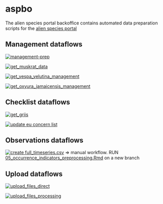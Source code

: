 # aspbo
The alien species portal backoffice contains automated data preparation scripts for the [alien species portal](https://github.com/inbo/alien-species-portal)

## Management dataflows
[![management-prep](https://github.com/inbo/aspbo/actions/workflows/management-prep.yaml/badge.svg)](https://github.com/inbo/aspbo/actions/workflows/management-prep.yaml)

[![get_muskrat_data](https://github.com/inbo/aspbo/actions/workflows/get_muskrat_data.yaml/badge.svg)](https://github.com/inbo/aspbo/actions/workflows/get_muskrat_data.yaml)

[![get_vespa_velutina_management](https://github.com/inbo/aspbo/actions/workflows/get_vespa_velutina_management.yaml/badge.svg)](https://github.com/inbo/aspbo/actions/workflows/get_vespa_velutina_management.yaml)

[![get_oxyura_jamaicensis_management](https://github.com/inbo/aspbo/actions/workflows/get_oxyura_jamaicensis_management.yaml/badge.svg)](https://github.com/inbo/aspbo/actions/workflows/get_oxyura_jamaicensis_management.yaml)

## Checklist dataflows
[![get_griis](https://github.com/inbo/aspbo/actions/workflows/get_griis_checklist.yaml/badge.svg)](https://github.com/inbo/aspbo/actions/workflows/get_griis_checklist.yaml)

[![update eu concern list](https://github.com/inbo/aspbo/actions/workflows/update_eu_concern_list.yaml/badge.svg)](https://github.com/inbo/aspbo/actions/workflows/update_eu_concern_list.yaml)

## Observations dataflows
[![create full_timeseries.csv](https://github.com/inbo/aspbo/actions/workflows/update_indicators_preprocessing.yaml/badge.svg)](https://github.com/inbo/aspbo/actions/workflows/update_indicators_preprocessing.yaml) => manual workflow. RUN [05_occurrence_indicators_preprocessing.Rmd](https://github.com/inbo/aspbo/blob/uat/src/05_occurrence_indicators_preprocessing.Rmd) on a new branch

## Upload dataflows
[![upload_files_direct](https://github.com/inbo/aspbo/actions/workflows/upload_files_direct.yaml/badge.svg)](https://github.com/inbo/aspbo/actions/workflows/upload_files_direct.yaml)

[![upload_files_processing](https://github.com/inbo/aspbo/actions/workflows/upload_files_processing.yaml/badge.svg)](https://github.com/inbo/aspbo/actions/workflows/upload_files_processing.yaml)
